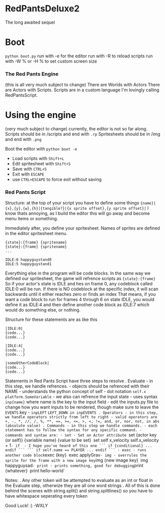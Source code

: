 # RedPantsDeluxe2
The long awaited sequel

# Boot
`python boot.py`
run with -e for the editor
run with -R to reload scripts
run with -W % or -H % to set custom screen size

### The Red Pants Engine
(this is all very much subject to change)
There are Worlds with Actors
There are Actors with Scripts.
Scripts are in a custom language I'm lovingly calling RedPantsScript.

# Using the engine
(very much subject to change)
currently, the editor is not so far along.
Scripts should be in /scripts and end with `.rp`
Spritesheets should be in /img and end with `.png`

Boot the editor with `python boot -e`
 - Load scripts with `Shift+L`
 - Edit spritesheet with `Shift+S`
 - Save with `CTRL+S`
 - Exit with `ESCAPE`
 - use `CTRL+ESCAPE` to force exit without saving

### Red Pants Script
Structure:
at the top of your script you have to define some things
`{name}|{x},{y},{w},{h}|{tangible?}|{x sprite offset},{y sprite offset}|`
I know thats annoying, as I build the editor this will go away and become menu items or something.

Immediately after, you define your spritesheet. Names of sprites are defined in the editor spritesheet menu.
```
{state}:{frame} {spritename}
{state}:{frame} {spritename}
...
```
```
IDLE:0 happyguystand0
IDLE:5 happyguystand1
```
Everything else in the program will be code blocks. 
  In the same way we defined our spritesheet, the game will refrence scripts as `{state}:{frame}`
  So if your actor's state is IDLE and hes on frame 0, any codeblock called IDLE:0 will be run.
  If there is NO codeblock at the specific index, it will scan backwards until it either reaches zero or finds an index
  That means, if you want a code block to run for frames 4 through 6 on state IDLE, you would define it as 
  IDLE:4
  and then define another code block as
  IDLE:7
  which would do something else, or nothing.
  
Structure for these statements are as like this
```
|IDLE:0|
{code...}
{code...}

|IDLE:4|
{code...}
{code...}

|someOtherCodeBlock|
{code...}
{code...}

```

Statements in Red Pants Script have three steps to resolve
 . Evaluate
    - in this step, we handle refrences.
      - objects should be refrenced with their NAME
      - understands the python concept of self
      - dot notation `self.x` `platform.SomeVariable`
    - we also can refrence the input state
      - uses syntax `inp{name}` where name is the key to the input field
      - edit the inputs.py file to change how you want inputs to be rendered, though make sure to leave the `EVENTS` key
      - `inpLEFT` `LEFT_DOWN in inpEVENTS
 . Operators
    - in this step, we handle operators strictly from left to right
    - valid operators are
         +, -, *, //, /, %, **,
         ==, >=, <=, >, <, !=,
         and, or, nor, not, in
         abs (absolute value)
 . Commands
    - in this step we handle commands.
    - each statement has to follow the syntax for any specific command.
    - commands and syntax are:
        - set - Set an Actor attribute
    `set {actor key (or self)} {variable name} {value to be set}`
    `set self x_velocity self.x_velocity + 1`
        - if  - I hope you've heard of this one
    ```
    if {conditional}
    ...
    endif
    ```
    ```
    if self.name == PLAYER
      ...
    endif
    ```
        - exec - runs another code block
        `exec {key}`
        `exec applyGrav`
        - img - overrules the sprite for the frame with a new image key
        `img {new image key}`
        `img happyguysad`
        - print - prints something, good for debugging
        `print {whatever}`
        `print hello-world`
        
Notes:
. Any other token will be attempted to evaluate as an int or float in the Evaluate step, otherwize they are all one word strings
. All of this is done behind the scenes with string.split() and string.splitlines() so you have to have whitespace seperating every token

Good Luck! :)
-WXLY
